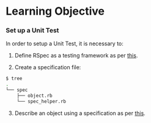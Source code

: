 # Learning Objective

### Set up a Unit Test

In order to setup a Unit Test, it is necessary to:

1) Define RSpec as a testing framework as per
[this](rspec.md).

2) Create a specification file:

```sh
$ tree
.
└── spec
    ├── object.rb
    └── spec_helper.rb
```

3) Describe an object using a specification as per [this](describe.md).

